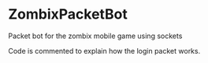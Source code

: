 # ZombixPacketBot
Packet bot for the zombix mobile game using sockets

Code is commented to explain how the login packet works.

